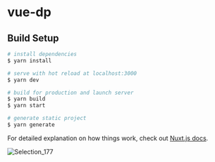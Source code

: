 # vue-dp

## Build Setup

```bash
# install dependencies
$ yarn install

# serve with hot reload at localhost:3000
$ yarn dev

# build for production and launch server
$ yarn build
$ yarn start

# generate static project
$ yarn generate
```

For detailed explanation on how things work, check out [Nuxt.js docs](https://nuxtjs.org).


![Selection_177](https://user-images.githubusercontent.com/17563192/111075091-9e3ec800-8529-11eb-8946-e1c4a2a69dec.png)
